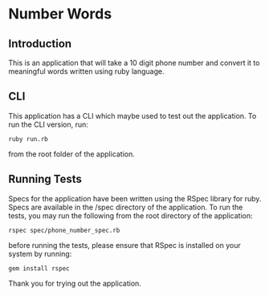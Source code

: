 # Number Words

## Introduction
  This is an application that will take a 10 digit phone number and convert it to meaningful words written using ruby language.  

## CLI
  This application has a CLI which maybe used to test out the application. To run the CLI version, run:  
  ``` 
  ruby run.rb 
  ```
  from the root folder of the application.

## Running Tests

  Specs for the application have been written using the RSpec library for ruby. Specs are available in the /spec directory of the application.
  To run the tests, you may run the following from the root directory of the application:

  ```
  rspec spec/phone_number_spec.rb
  ```
  
  before running the tests, please ensure that RSpec is installed on your system by running:

  ```
  gem install rspec
  ```
  
Thank you for trying out the application.
